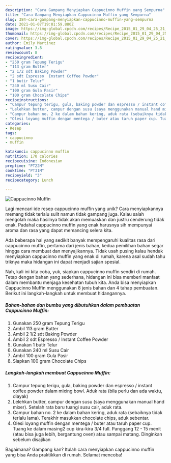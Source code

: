 ```yaml
---
description: "Cara Gampang Menyiapkan Cappucinno Muffin yang Sempurna"
title: "Cara Gampang Menyiapkan Cappucinno Muffin yang Sempurna"
slug: 384-cara-gampang-menyiapkan-cappucinno-muffin-yang-sempurna
date: 2021-01-07T19:01:59.880Z
image: https://img-global.cpcdn.com/recipes/Recipe_2015_01_29_04_25_21_246_6572ee04cbcb79687fd8/751x532cq70/cappucinno-muffin-foto-resep-utama.jpg
thumbnail: https://img-global.cpcdn.com/recipes/Recipe_2015_01_29_04_25_21_246_6572ee04cbcb79687fd8/751x532cq70/cappucinno-muffin-foto-resep-utama.jpg
cover: https://img-global.cpcdn.com/recipes/Recipe_2015_01_29_04_25_21_246_6572ee04cbcb79687fd8/751x532cq70/cappucinno-muffin-foto-resep-utama.jpg
author: Emily Martinez
ratingvalue: 3.8
reviewcount: 8
recipeingredient:
- "250 gram Tepung Terigu"
- "113 gram Butter"
- "2 1/2 sdt Baking Powder"
- "2 sdt Espresso  Instant Coffee Powder"
- "1 butir Telur"
- "240 ml Susu Cair"
- "100 gram Gula Pasir"
- "100 gram Chocolate Chips"
recipeinstructions:
- "Campur tepung terigu, gula, baking powder dan espresso / instant coffee powder dalam mixing bowl. Aduk rata (bila perlu dan ada waktu, diayak)"
- "Lelehkan butter, campur dengan susu (saya menggunakan manual hand mixer). Setelah rata baru tuangi susu cair, aduk rata."
- "Campur bahan no. 2 ke dalam bahan kering, aduk rata (sebaiknya tidak terlalu lama). Terakhir masukkan chocolate chips, aduk sebentar."
- "Olesi loyang muffin dengan mentega / buter atau taruh paper cup. Tuang ke dalam masing2 cup kira-kira 3/4 full. Panggang 12 - 15 menit (atau bisa juga lebih, bergantung oven) atau sampai matang. Dinginkan sebelum disajikan"
categories:
- Resep
tags:
- cappucinno
- muffin

katakunci: cappucinno muffin 
nutrition: 170 calories
recipecuisine: Indonesian
preptime: "PT22M"
cooktime: "PT31M"
recipeyield: "3"
recipecategory: Lunch

---
```



![Cappucinno Muffin](https://img-global.cpcdn.com/recipes/Recipe_2015_01_29_04_25_21_246_6572ee04cbcb79687fd8/751x532cq70/cappucinno-muffin-foto-resep-utama.jpg)

Lagi mencari ide resep cappucinno muffin yang unik? Cara menyiapkannya memang tidak terlalu sulit namun tidak gampang juga. Kalau salah mengolah maka hasilnya tidak akan memuaskan dan justru cenderung tidak enak. Padahal cappucinno muffin yang enak harusnya sih mempunyai aroma dan rasa yang dapat memancing selera kita.



Ada beberapa hal yang sedikit banyak mempengaruhi kualitas rasa dari cappucinno muffin, pertama dari jenis bahan, kedua pemilihan bahan segar hingga cara membuat dan menyajikannya. Tidak usah pusing kalau hendak menyiapkan cappucinno muffin yang enak di rumah, karena asal sudah tahu triknya maka hidangan ini dapat menjadi sajian spesial.


Nah, kali ini kita coba, yuk, siapkan cappucinno muffin sendiri di rumah. Tetap dengan bahan yang sederhana, hidangan ini bisa memberi manfaat dalam membantu menjaga kesehatan tubuh kita. Anda bisa menyiapkan Cappucinno Muffin menggunakan 8 jenis bahan dan 4 tahap pembuatan. Berikut ini langkah-langkah untuk membuat hidangannya.

<!--inarticleads1-->

##### Bahan-bahan dan bumbu yang dibutuhkan dalam pembuatan Cappucinno Muffin:

1. Gunakan 250 gram Tepung Terigu
1. Ambil 113 gram Butter
1. Ambil 2 1/2 sdt Baking Powder
1. Ambil 2 sdt Espresso / Instant Coffee Powder
1. Gunakan 1 butir Telur
1. Gunakan 240 ml Susu Cair
1. Ambil 100 gram Gula Pasir
1. Siapkan 100 gram Chocolate Chips




<!--inarticleads2-->

##### Langkah-langkah membuat Cappucinno Muffin:

1. Campur tepung terigu, gula, baking powder dan espresso / instant coffee powder dalam mixing bowl. Aduk rata (bila perlu dan ada waktu, diayak)
1. Lelehkan butter, campur dengan susu (saya menggunakan manual hand mixer). Setelah rata baru tuangi susu cair, aduk rata.
1. Campur bahan no. 2 ke dalam bahan kering, aduk rata (sebaiknya tidak terlalu lama). Terakhir masukkan chocolate chips, aduk sebentar.
1. Olesi loyang muffin dengan mentega / buter atau taruh paper cup. Tuang ke dalam masing2 cup kira-kira 3/4 full. Panggang 12 - 15 menit (atau bisa juga lebih, bergantung oven) atau sampai matang. Dinginkan sebelum disajikan




Bagaimana? Gampang kan? Itulah cara menyiapkan cappucinno muffin yang bisa Anda praktikkan di rumah. Selamat mencoba!
